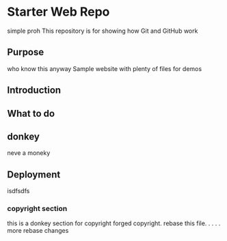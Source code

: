 # Starter Web Repo
 simple proh
This repository is for showing how Git and GitHub work

## Purpose
 who know this anyway
Sample website with plenty of files for demos

## Introduction

## What to do

## donkey
neve a moneky
## Deployment
isdfsdfs

### copyright section
this is a donkey section for copyright
forged copyright.
rebase this file. . . . .
more rebase changes 
